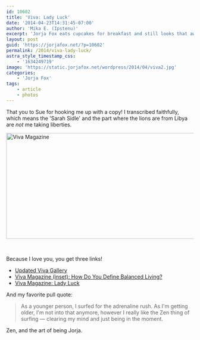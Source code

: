 ```yaml
---
id: 10602
title: 'Viva: Lady Luck'
date: '2014-04-23T14:31:45-07:00'
author: 'Mika E. (Ipstenu)'
excerpt: 'Jorja Fox eats cupcakes for breakfast and still looks that awesome.'
layout: post
guid: 'https://jorjafox.net/?p=10602'
permalink: /2014/viva-lady-luck/
astra_style_timestamp_css:
    - '1634249719'
image: 'https://static.jorjafox.net/wordpress/2014/04/viva2.jpg'
categories:
    - 'Jorja Fox'
tags:
    - article
    - photos
---
```


That you to Sue for hooking me up with a copy! I transcribed faithfully, which means the 'Sarah Sidle' and the part where the lions are from Libya are <em>not</em> me taking liberties.

<a href="https://jorjafox.net/gallery/media/print/2014-04-viva/"><img class="aligncenter size-full wp-image-10604" src="//static.jorjafox.net/wordpress/2014/04/viva2.jpg" alt="Viva Magazine" width="618" height="284" /></a>

&nbsp;

Because I love you, you get three links!
<ul>
	<li><a href="https://jorjafox.net/gallery/media/print/2014-04-viva/">Updated Viva Gallery</a></li>
	<li><a title="Viva Magazine (inset) (April 2014)" href="https://jorjafox.net/wiki/Viva_Magazine_(inset)_(April_2014)">Viva Magazine (inset): How Do You Define Balanced Living?</a></li>
	<li><a title="Viva Magazine (April 2014)" href="https://jorjafox.net/wiki/Viva_Magazine_(April_2014)">Viva Magazine: Lady Luck</a></li>
</ul>
And my favorite pull quote:
<blockquote>As a younger person, I surfed for the adrenaline rush. As I'm getting older, I'm not into that anymore, however I really like the Zen thing of surfing — clearing my mind and just being in the moment.</blockquote>
Zen, and the art of being Jorja.